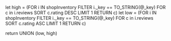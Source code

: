 let high = (FOR i IN shopInventory
    FILTER i._key == TO_STRING(@_key)
    FOR c in i.reviews
    SORT c.rating DESC
    LIMIT 1
    RETURN c)
let low = (FOR i IN shopInventory
    FILTER i._key == TO_STRING(@_key)
    FOR c in i.reviews
    SORT c.rating ASC
    LIMIT 1
    RETURN c)
    
return UNION (low, high)